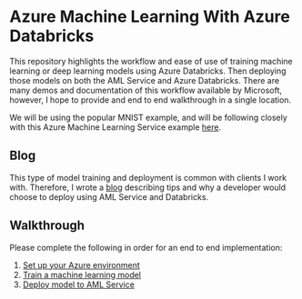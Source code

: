 # Azure Machine Learning With Azure Databricks
This repository highlights the workflow and ease of use of training machine learning or deep learning models using Azure Databricks. Then deploying those models on both the AML Service and Azure Databricks. There are many demos and documentation of this workflow available by Microsoft, however, I hope to provide and end to end walkthrough in a single location.   

We will be using the popular MNIST example, and will be following closely with this Azure Machine Learning Service example [here](https://github.com/Azure/MachineLearningNotebooks/blob/master/tutorials/img-classification-part1-training.ipynb).  


## Blog
This type of model training and deployment is common with clients I work with. Therefore, I wrote a [blog](./blog/AMLWithDatabricks.md) describing tips and why a developer would choose to deploy using AML Service and Databricks.  

## Walkthrough
Please complete the following in order for an end to end implementation:  
1. [Set up your Azure environment](./walkthrough/01_SetUpAzureEnvironment)
1. [Train a machine learning model](./walkthrough/02_TrainModel.md)
1. [Deploy model to AML Service](./walkthrough/03_DeployModel.md)